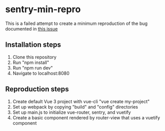 # sentry-min-repro
This is a failed attempt to create a minimum reproduction of the bug documented in [this issue](https://github.com/getsentry/sentry-javascript/issues/8143)

## Installation steps
1. Clone this repository
2. Run "npm install"
3. Run "npm run dev"
4. Navigate to localhost:8080

## Reproduction steps
1. Create default Vue 3 project with vue-cli "vue create my-project"
2. Set up webpack by copying "build" and "config" directories
3. Set up main.js to initialize vue-router, sentry, and vuetify
4. Create a basic component rendered by router-view that uses a vuetify component
